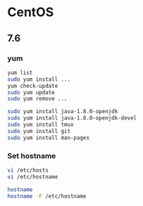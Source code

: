 # CentOS

## 7.6

### yum

```bash
yum list
sudo yum install ...
yum check-update
sudo yum update
sudo yum remove ...
```

```bash
sudo yum install java-1.8.0-openjdk
sudo yum install java-1.8.0-openjdk-devel
sudo yum install tmux
sudo yum install git
sudo yum install man-pages
```

### Set hostname

```bash
vi /etc/hosts
vi /etc/hostname
```

```bash
hostname
hostname -F /etc/hostname
```
